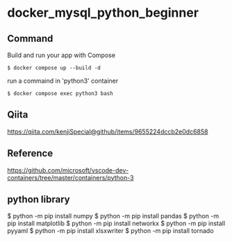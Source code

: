 # docker_mysql_python_beginner

## Command

Build and run your app with Compose
```
$ docker compose up --build -d
```

run a commaind in 'python3' container
```
$ docker compose exec python3 bash
```

## Qiita

https://qiita.com/kenjiSpecial@github/items/9655224dccb2e0dc6858

## Reference

https://github.com/microsoft/vscode-dev-containers/tree/master/containers/python-3

## python library
$ python -m pip install numpy
$ python -m pip install pandas
$ python -m pip install matplotlib
$ python -m pip install networkx
$ python -m pip install pyyaml
$ python -m pip install xlsxwriter
$ python -m pip install tornado
